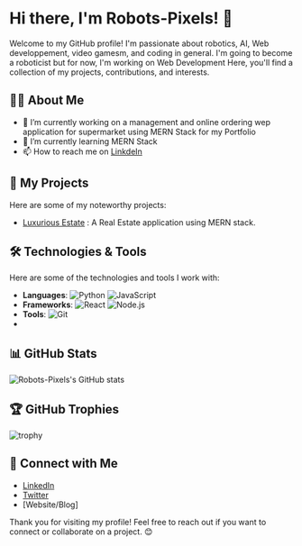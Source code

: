 # Hi there, I'm Robots-Pixels! 🤖

Welcome to my GitHub profile! I'm passionate about robotics, AI, Web developpement, video gamesm, and coding in general. I'm going to become a roboticist but for now, I'm working on Web Development Here, you'll find a collection of my projects, contributions, and interests.

## 👨‍💻 About Me

- 🔭 I’m currently working on a management and online ordering wep application for supermarket using MERN Stack for my Portfolio
- 🌱 I’m currently learning MERN Stack
- 📫 How to reach me on [LinkdeIn](linkedin.com/in/otmar-tchenga-953988319)

## 🚀 My Projects

Here are some of my noteworthy projects:

- [Luxurious Estate](https://luxurious-estate.onrender.com/) : A Real Estate application using MERN stack.

## 🛠️ Technologies & Tools

Here are some of the technologies and tools I work with:

- **Languages**: ![Python](https://img.shields.io/badge/-Python-3776AB?style=flat&logo=python&logoColor=white) ![JavaScript](https://img.shields.io/badge/-JavaScript-F7DF1E?style=flat&logo=javascript&logoColor=white)
- **Frameworks**: ![React](https://img.shields.io/badge/-React-61DAFB?style=flat&logo=react&logoColor=white) ![Node.js](https://img.shields.io/badge/-Node.js-339933?style=flat&logo=node.js&logoColor=white)
- **Tools**: ![Git](https://img.shields.io/badge/-Git-F05032?style=flat&logo=git&logoColor=white)
- 
## 📊 GitHub Stats

![Robots-Pixels's GitHub stats](https://github-readme-stats.vercel.app/api?username=Robots-Pixels&show_icons=true&theme=radical)

## 🏆 GitHub Trophies

![trophy](https://github-profile-trophy.vercel.app/?username=Robots-Pixels&theme=onedark)

## 🔗 Connect with Me

- [LinkedIn](linkedin.com/in/otmar-tchenga-953988319)
- [Twitter](https://x.com/otmartch23)
- [Website/Blog]

Thank you for visiting my profile! Feel free to reach out if you want to connect or collaborate on a project. 😊
